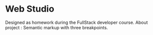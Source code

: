# Web Studio

Designed as homework during the FullStack developer course.
About project : Semantic markup with three breakpoints.
